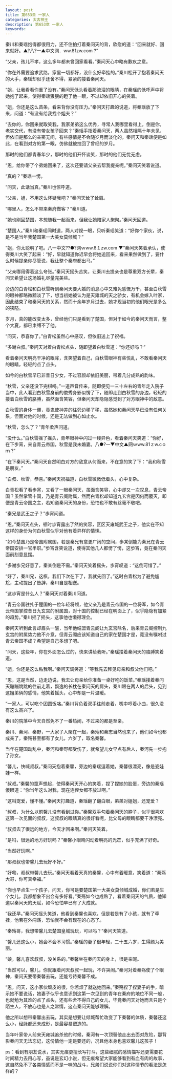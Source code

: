```yaml
---
layout: post
title: 第653章 一家人
categories: 太古神王
description: 第653章 一家人
keywords:
---
```


秦川和秦瑶抱得都很用力，还不住拍打着秦问天的背，欣慰的道：“回来就好、回来就好。▲?八?一▲中文网．ww.81zw.com ?”

“父亲，孩儿不孝，这么多年都未曾回家看看。”秦问天心中略有歉疚之意。

“你在外需要追求武路，家里一切都好，没什么好牵挂的。”秦川松开了抱着秦问天的大手，秦瑶却似乎还舍不得，紧紧的搂着秦问天。

“姐，让我看看你重了没有。”秦问天低头看着那流泪的眼睛，在秦瑶的低呼声中将她抱了起来，使得秦瑶狠狠的瞪了他一眼，不过却依旧开心的笑着。

“姐，你还是这么苗条，看来背你没有压力。”秦问天打趣的说道，将秦瑶放了下来，问道：“有没有给我找个姐夫？”

“去你的，你回来就取笑我，我家弟弟这么优秀，寻常人我哪里看得上，倒是你，老实交代，有没有带女孩子回来？”秦瑶手指着秦问天，两人虽然相隔十年未见，但依旧是那么的亲密无间，有些感情是不会随岁月而淡化的，秦问天和秦瑶便是如此，在看到对方的第一眼，仿佛就被拉回了曾经的岁月。

那时的他们都青春年少，那时的他们开怀谈笑，那时的他们无忧无虑。

“恩，给你带了个弟媳回来了，这次还要请父亲去帮我提亲呢。”秦问天笑着说道。

“真的？”秦瑶一愣。

“问天，此话当真。”秦川也惊呼道。

“父亲，姐，不用这么怀疑我吧？”秦问天耸了耸肩。

“哪里人，怎么不带来秦府做客？”秦川道。

“她也刚回楚国，本想随我一起而来，但我让她陪家人聚聚。”秦问天回道。

“楚国人。”秦川和秦瑶同时道，两人对视一眼，只听秦瑶笑道：“好你个家伙，说，是不是当年我楚国第一大美女莫倾城？”

“姐，你太聪明了吧。八一中文??●?网ｗww.8１zw.com ▼”秦问天笑着承认，使得秦川大笑了起来：“好，早就知道你迟早会将她追回来，看来果然做到了，要什么时候提亲你尽管说，我让整个秦府都出马。”

“父亲哪用得着这么夸张。”秦问天摇头苦笑，让秦川去提亲也是尊重双方长辈，秦问天希望让这场婚礼尽量完美些。

旁边的白青松和白秋雪听到秦问天要大婚的消息心中又难免感慨万千，甚至白秋雪的眼神都略微黯淡了下，想当初她被认为是天雍城的天之骄女，有机会嫁入叶家，因此结束了和秦问天的关系，然而十余年岁月过去，她才现当初的他们眼光是多么的狭隘。

岁月，真的能改变太多，曾经他们只是看到了楚国，但对于如今的秦问天而言，整个大夏，都已束缚不了他。

“问天，恭喜你了。”白青松虽然心中感叹，但依旧送上了祝福。

“多谢白叔。”秦问天对着白青松点头，随即望着白秋雪道：“你还好吗？”

看着秦问天明亮干净的眼眸，含笑望着自己，白秋雪眼神有些慌乱，不敢看秦问天的眼睛，轻轻的点了点头。

如今的白秋雪早已非昔日少女，不过容颜却依旧美丽，带着几分成熟的韵味。

“秋雪，父亲还没下完棋吗。”一道声音传来，随即便见一三十左右的青年走入院子当中，此人看到白秋雪身前的俊秀身影似愣了下，随即走到白秋雪的身边，轻轻的搂着白秋雪的胳膊，虽然面含笑容，但秦问天却隐隐感觉到了对方眼神中的敌意。

白秋雪的身体一僵，竟鬼使神差的往旁边移了移，虽然她和秦问天早已没有任何关系，但面对他的时候，还是无法做到心如止水。

“秋雪，怎么了？”青年柔声问道。

“没什么。”白秋雪摇了摇头，青年眼神中闪过一缕异色，看着秦问天笑道：“你好，在下步宵，来自青云帝国，秋雪是我未婚妻。八●?一▼中文▲网ｗww.81ｚw.cｏｍ ?”

“在下秦问天。”秦问天自然明白对方的敌意从何而来，不在意的笑了下：“我和秋雪是朋友。”

“白叔、秋雪，恭喜。”秦问天祝福道，白秋雪微微低着头，心中复杂。

白青松看了看歩宵，又看了一眼秦问天，虽面含笑容，心中却又一次叹息，青云帝国？虽然掌管十国，乃是青云阁附属，然而白青松却知道九玄宫是因何而覆灭，即便是青云帝国之主，若知道秦问天的身份，恐怕也不敢有丝毫不敬吧。

“秦兄是武王之子？”歩宵问道。

“恩。”秦问天点头，顿时歩宵露出了然的笑容，区区天雍城武王之子，他实在不知这样的身份为何白秋雪似乎对他有着异样的情愫。

“如今楚国乃是帝国附属国，若是秦兄有意更广阔的空间，歩某倒能为秦兄在青云帝国安排一官半职。”歩宵含笑说道，使得其他几人都愣了愣，这歩宵，竟在秦问天面前刻意显摆。

“多谢歩兄好意了，秦某倒是不需。”秦问天笑着摇头，歩宵叹道：“这倒可惜了。”

“好了，秦川兄，这棋，我们下次在下了，我就先回了。”这时白青松为了避免尴尬，主动提出了告辞，秦川自是相送。

“这歩宵是什么人？”秦问天对着秦川问道。

“青云帝国驻扎于楚国的一位年轻将领，他父亲乃是青云帝国的一位将军，如今青云帝国掌控昔日九玄宫的附属国，对十国的控制已经在明面上了，似乎隐隐有加紧的趋势。”秦川摇了摇头，这事他也懒得理会。

秦问天听到此言却眉头一皱，当年他结盟青云阁让九玄宫除名，后来青云阁控制九玄宫的附属势力他不介意，但青云阁应该知道自己的家在楚国才是，竟没有嘱咐过青云帝国不成？希望是自己多想了吧。

“问天，这些年，你在外面怎么过的，快来讲给我听。”秦瑶搂着秦问天的胳膊笑着道。

“姐，你还是这么粘我啊。”秦问天调笑道：“等我先去拜见母亲和叔父他们吧。”

“恩，这是当然，边走边说，我去让母亲给你准备一桌好吃的饭菜。”秦瑶搂着秦问天蹦蹦跳跳的往前走着，飘逸的长枕在秦问天的肩头，秦川跟在两人的后头，见到这姐弟俩的感情，他笑着摇头，心中却是一片温暖。

“一家人，可以吃个团圆饭咯。”秦川背负着双手往前走着，嘴中哼着小曲，很久没有这么高兴了。

秦川的院落中今天自然免不了一番热闹，不过来的都是至亲。

秦川、秦河、秦野，一大家子人聚在一起，秦殇和秦志当然也来了，他们如今也都成亲了，秦殇甚至都有了女儿，六岁了，取名秦馨。

当年在楚国动乱中，秦河和秦野都受伤了，就希望儿女早点有后人，秦河先一步抱了孙女。

“馨儿，快喊叔叔。”秦问天抱着秦馨，旁边的秦瑶逗着她，秦馨很漂亮，像是瓷娃娃一样。

“叔叔。”秦馨的童声想起，使得秦问天开心的笑着，捏了捏她的脸蛋，旁边的秦瑶傻眼道：“你当年这么对我，现在连侄女都不放过啊。”

“这叫宠爱，懂不懂。”秦问天打趣道，秦瑶翻了翻白眼，弟弟对姐姐，还宠爱？

“叔叔，为什么以前馨儿没有看到过你。”秦馨双手勾着秦问天的脖子，似乎很喜欢这第一次见面的叔叔，这叔叔的眼睛真的很好看呢，比父母的眼睛都要干净漂亮。

“叔叔去了很远的地方，今天才回来啊。”秦问天笑着。

“是吗，很远的地方好玩吗？”秦馨小眼睛闪动着明亮的光芒，似乎充满了好奇。

“当然好玩啊。”

“那叔叔也带馨儿去玩好不好。”

“好嘞，叔叔带馨儿去玩。”秦问天看着天真的秦馨，心中有着暖意，笑着道：“秦殇大哥，你可真幸福。”

“你也早点生一个孩子，问天，你可是要楚国第一大美女莫倾城成婚，你们若是生个女儿，我都想象不出会有多好看。”秦殇如今也成熟了，看着秦问天的气质，他知道以秦问天的天赋，如今恐怕早已有了大成就。

“我还早。”秦问天摇头笑道，他看到秦馨也喜欢，但是若是有了小孩，就有了牵挂，他若在外闯荡，恐怕就不会有现在的心态了。

“秦殇哥，我想带馨儿去楚国皇城玩玩，可以吗？”秦问天笑道。

“馨儿还这么小，她会不会不习惯。”秦瑶的妻子很年轻，二十五六岁，生得颇为美丽。

“娘，馨儿喜欢叔叔，没关系的。”秦馨坐在秦问天的身上，很是亲昵。

“当然可以，馨儿，你就跟着问天叔叔一起玩，不许哭闹。”秦河对着秦殇使了个眼神，秦问天要带秦馨去玩，还能亏待秦馨不成。

“恩，问天，这小家伙顽皮的很，你若烦了就送她回来。”秦殇捏了捏妻子的手，暗示她不要说话，她妻子似乎也意识到这第一次见到的青年在秦府的地位不同一般，也就勉为其难的点了点头，还有些舍不得自己的女儿，毕竟秦问天对她而言只是个陌生人，不放心也是人之常情，这点秦问天能够理解。

他之所以想带秦馨出去玩，其实是想要让倾城帮忙改变了下秦馨的体质，秦馨还这么小，经脉都还未成形，是最容易塑造的。

当年叶家带人前来天雍城追杀他的时候，秦河有一次顶替他走出去面对危险，那背影秦问天无法忘记，这份情他一定是要还的，况且他本身也喜欢馨儿这孩子！

ps：看到有朋友说水，其实无痕更擅长写打斗，这些细腻的感情描写还更需要花时间精力去用心写，虽说是玄幻小说，但无痕希望大家能够看到有血有肉的故事，这自然免不了各类情感而不是一味的战斗，兄弟们说说你们对这种情节的看法是怎样的？
